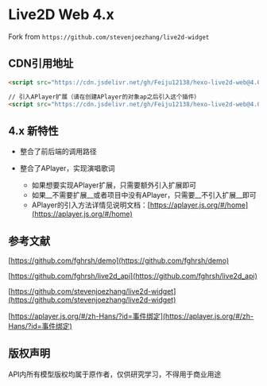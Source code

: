 
# Live2D Web 4.x

Fork from `https://github.com/stevenjoezhang/live2d-widget`

## CDN引用地址

``` html
<script src="https://cdn.jsdelivr.net/gh/Feiju12138/hexo-live2d-web@4.0/autoload.js"></script>

// 引入APlayer扩展（请在创建APlayer的对象ap之后引入这个插件）
<script src="https://cdn.jsdelivr.net/gh/Feiju12138/hexo-live2d-web@4.0/live2d-aplayer.js"></script>
```

## 4.x 新特性

- 整合了前后端的调用路径

- 整合了APlayer，实现演唱歌词
  - 如果想要实现APlayer扩展，只需要额外引入扩展即可
  - 如果__不需要扩展__或者项目中没有APlayer，只需要__不引入扩展__即可
  - APlayer的引入方法详情见说明文档：[https://aplayer.js.org/#/home](https://aplayer.js.org/#/home)

## 参考文献

[https://github.com/fghrsh/demo](https://github.com/fghrsh/demo)

[https://github.com/fghrsh/live2d_api](https://github.com/fghrsh/live2d_api)

[https://github.com/stevenjoezhang/live2d-widget](https://github.com/stevenjoezhang/live2d-widget)

[https://aplayer.js.org/#/zh-Hans/?id=事件绑定](https://aplayer.js.org/#/zh-Hans/?id=事件绑定)

## 版权声明

API内所有模型版权均属于原作者，仅供研究学习，不得用于商业用途

